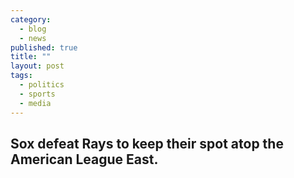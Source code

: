 ```yaml
---
category: 
  - blog
  - news
published: true
title: ""
layout: post
tags: 
  - politics
  - sports
  - media
---
```


## Sox defeat Rays to keep their spot atop the American League East.